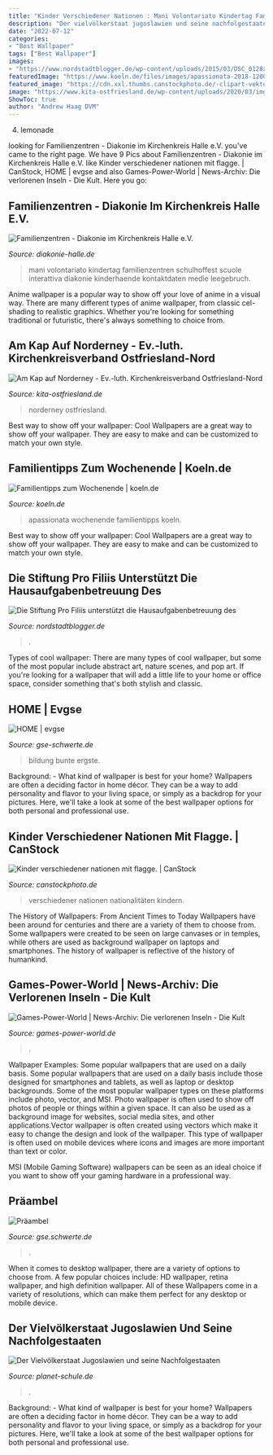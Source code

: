 ```yaml
---
title: "Kinder Verschiedener Nationen : Mani Volontariato Kindertag Familienzentren Schulhoffest Scuole Interattiva Diakonie Kinderhaende Kontaktdaten Medie Leegebruch"
description: "Der vielvölkerstaat jugoslawien und seine nachfolgestaaten"
date: "2022-07-12"
categories:
- "Best Wallpaper"
tags: ["Best Wallpaper"]
images:
- "https://www.nordstadtblogger.de/wp-content/uploads/2015/03/DSC_0128x.jpg"
featuredImage: "https://www.koeln.de/files/images/apassionata-2018-1200.horizontal.jpg"
featured_image: "https://cdn.xxl.thumbs.canstockphoto.de/-clipart-vektor_csp60205956.jpg"
image: "https://www.kita-ostfriesland.de/wp-content/uploads/2020/03/img_5212-1536x1024.jpg"
ShowToc: true
author: "Andrew Haag DVM"
---
```



4. lemonade 

	

		
looking for Familienzentren - Diakonie im Kirchenkreis Halle e.V. you've came to the right page. We have 9 Pics about Familienzentren - Diakonie im Kirchenkreis Halle e.V. like Kinder verschiedener nationen mit flagge. | CanStock, HOME | evgse and also Games-Power-World | News-Archiv: Die verlorenen Inseln - Die Kult. Here you go:
		
    
## Familienzentren - Diakonie Im Kirchenkreis Halle E.V.

<img loading=lazy src="https://www.diakonie-halle.de/fileadmin/content/Diakonie/Bilder/familienzentren.JPG" onerror="this.onerror=null;this.src='https://tse2.mm.bing.net/th?id=OIP.6iT8nId2FqqvC5I8ZpquCwAAAA&amp;pid=15.1';" alt="Familienzentren - Diakonie im Kirchenkreis Halle e.V.">

_Source: diakonie-halle.de_

>mani volontariato kindertag familienzentren schulhoffest scuole interattiva diakonie kinderhaende kontaktdaten medie leegebruch. 

	

Anime wallpaper is a popular way to show off your love of anime in a visual way. There are many different types of anime wallpaper, from classic cel-shading to realistic graphics. Whether you're looking for something traditional or futuristic, there's always something to choice from.

    
## Am Kap Auf Norderney - Ev.-luth. Kirchenkreisverband Ostfriesland-Nord

<img loading=lazy src="https://www.kita-ostfriesland.de/wp-content/uploads/2020/03/img_5212-1536x1024.jpg" onerror="this.onerror=null;this.src='https://tse2.mm.bing.net/th?id=OIP.HEWHGkM4QYlm4VYMb_lTkgHaE8&amp;pid=15.1';" alt="Am Kap auf Norderney - Ev.-luth. Kirchenkreisverband Ostfriesland-Nord">

_Source: kita-ostfriesland.de_

>norderney ostfriesland. 

	

Best way to show off your wallpaper:
Cool Wallpapers are a great way to show off your wallpaper. They are easy to make and can be customized to match your own style.

    
## Familientipps Zum Wochenende | Koeln.de

<img loading=lazy src="https://www.koeln.de/files/images/apassionata-2018-1200.horizontal.jpg" onerror="this.onerror=null;this.src='https://tse2.mm.bing.net/th?id=OIP.j3wYXaCxSpSRZ7xCQALB8gHaD5&amp;pid=15.1';" alt="Familientipps zum Wochenende | koeln.de">

_Source: koeln.de_

>apassionata wochenende familientipps koeln. 

	

Best way to show off your wallpaper:
Cool Wallpapers are a great way to show off your wallpaper. They are easy to make and can be customized to match your own style.

    
## Die Stiftung Pro Filiis Unterstützt Die Hausaufgabenbetreuung Des

<img loading=lazy src="https://www.nordstadtblogger.de/wp-content/uploads/2015/03/DSC_0128x.jpg" onerror="this.onerror=null;this.src='https://tse2.mm.bing.net/th?id=OIP.V1J7CM1e_pDBIFMQL33VVQHaEO&amp;pid=15.1';" alt="Die Stiftung Pro Filiis unterstützt die Hausaufgabenbetreuung des">

_Source: nordstadtblogger.de_

>. 

	

Types of cool wallpaper:
There are many types of cool wallpaper, but some of the most popular include abstract art, nature scenes, and pop art. If you're looking for a wallpaper that will add a little life to your home or office space, consider something that's both stylish and classic.

    
## HOME | Evgse

<img loading=lazy src="https://static.wixstatic.com/media/6ffb52_965f3c5c66fc477e9341294860d8bb36~mv2.jpeg/v1/fill/w_980,h_551,al_c,q_85,usm_0.66_1.00_0.01/6ffb52_965f3c5c66fc477e9341294860d8bb36~mv2.jpeg" onerror="this.onerror=null;this.src='https://tse4.mm.bing.net/th?id=OIP.DRwnbsu-ejanNOmph97EOgHaEK&amp;pid=15.1';" alt="HOME | evgse">

_Source: gse-schwerte.de_

>bildung bunte ergste. 

	

Background: - What kind of wallpaper is best for your home?
Wallpapers are often a deciding factor in home décor. They can be a way to add personality and flavor to your living space, or simply as a backdrop for your pictures. Here, we'll take a look at some of the best wallpaper options for both personal and professional use.

    
## Kinder Verschiedener Nationen Mit Flagge. | CanStock

<img loading=lazy src="https://cdn.xxl.thumbs.canstockphoto.de/-clipart-vektor_csp60205956.jpg" onerror="this.onerror=null;this.src='https://tse1.mm.bing.net/th?id=OIP.ed9a_rO1_uWTE57zSqlcNAAAAA&amp;pid=15.1';" alt="Kinder verschiedener nationen mit flagge. | CanStock">

_Source: canstockphoto.de_

>verschiedener nationen nationalitäten kindern. 

	

The History of Wallpapers: From Ancient Times to Today
Wallpapers have been around for centuries and there are a variety of them to choose from. Some wallpapers were created to be seen on large canvases or in temples, while others are used as background wallpaper on laptops and smartphones. The history of wallpaper is reflective of the history of humankind.

    
## Games-Power-World | News-Archiv: Die Verlorenen Inseln - Die Kult

<img loading=lazy src="https://www.games-power-world.de/uploads/inline/pic-2305.jpg" onerror="this.onerror=null;this.src='https://tse3.mm.bing.net/th?id=OIP.boc0i6NMTRThfTKprQJkoAHaER&amp;pid=15.1';" alt="Games-Power-World | News-Archiv: Die verlorenen Inseln - Die Kult">

_Source: games-power-world.de_

>. 

	

Wallpaper Examples: Some popular wallpapers that are used on a daily basis.
Some popular wallpapers that are used on a daily basis include those designed for smartphones and tablets, as well as laptop or desktop backgrounds. Some of the most popular wallpaper types on these platforms include photo, vector, and MSI. 
Photo wallpaper is often used to show off photos of people or things within a given space. It can also be used as a background image for websites, social media sites, and other applications.Vector wallpaper is often created using vectors which make it easy to change the design and look of the wallpaper. This type of wallpaper is often used on mobile devices where icons and images are more important than text or color. 

MSI (Mobile Gaming Software) wallpapers can be seen as an ideal choice if you want to show off your gaming hardware in a professional way.

    
## Präambel

<img loading=lazy src="http://www.gse.schwerte.de/Schulprofil 2010-Dateien/image004.jpg" onerror="this.onerror=null;this.src='https://tse1.mm.bing.net/th?id=OIP.uVt9HrJALg7Mdvbb9kPQMwHaKj&amp;pid=15.1';" alt="Präambel">

_Source: gse.schwerte.de_

>. 

	

When it comes to desktop wallpaper, there are a variety of options to choose from. A few popular choices include: HD wallpaper, retina wallpaper, and high definition wallpaper. All of these Wallpapers come in a variety of resolutions, which can make them perfect for any desktop or mobile device. 

    
## Der Vielvölkerstaat Jugoslawien Und Seine Nachfolgestaaten

<img loading=lazy src="https://www.planet-schule.de/typo3temp/pics/f255f6ca39.png" onerror="this.onerror=null;this.src='https://tse2.mm.bing.net/th?id=OIP.CYLl3nmi2LoHxnvjfC2RXAHaG_&amp;pid=15.1';" alt="Der Vielvölkerstaat Jugoslawien und seine Nachfolgestaaten">

_Source: planet-schule.de_

>. 

	

Background: - What kind of wallpaper is best for your home?
Wallpapers are often a deciding factor in home décor. They can be a way to add personality and flavor to your living space, or simply as a backdrop for your pictures. Here, we'll take a look at some of the best wallpaper options for both personal and professional use.

